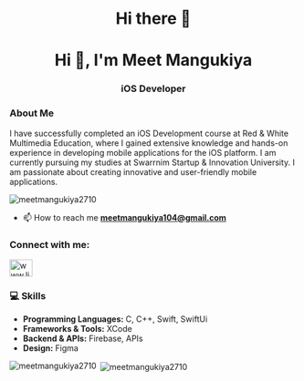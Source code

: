 <h1 align="center">Hi there 👋</h1>

<h1 align="center">Hi 👋, I'm Meet Mangukiya</h1>
<h3 align="center">iOS Developer</h3>

### About Me
I have successfully completed an iOS Development course at Red & White Multimedia Education, where I gained extensive knowledge and hands-on experience in developing mobile applications for the iOS platform. I am currently pursuing my studies at Swarrnim Startup & Innovation University. I am passionate about creating innovative and user-friendly mobile applications.

<p align="left"> <img src="https://komarev.com/ghpvc/?username=meetmangukiya2710&label=Profile%20views&color=0e75b6&style=flat" alt="meetmangukiya2710" /> </p>

- 📫 How to reach me **meetmangukiya104@gmail.com**

<h3 align="left">Connect with me:</h3>
<p align="left">
<a href="https://linkedin.com/in/www.linkedin.com/in/meet-mangukiya-781ab72a6" target="blank"><img align="center" src="https://raw.githubusercontent.com/rahuldkjain/github-profile-readme-generator/master/src/images/icons/Social/linked-in-alt.svg" alt="www.linkedin.com/in/meet-mangukiya-781ab72a6" height="30" width="40" /></a>
</p>

### 💻 Skills
- **Programming Languages:** C, C++, Swift, SwiftUi
- **Frameworks & Tools:** XCode 
- **Backend & APIs:** Firebase, APIs
- **Design:** Figma


<p><img align="left" src="https://github-readme-stats.vercel.app/api/top-langs?username=meetmangukiya2710&show_icons=true&locale=en&layout=compact" alt="meetmangukiya2710" /></p>

<p>&nbsp;<img align="center" src="https://github-readme-stats.vercel.app/api?username=meetmangukiya2710&show_icons=true&locale=en" alt="meetmangukiya2710" /></p>
